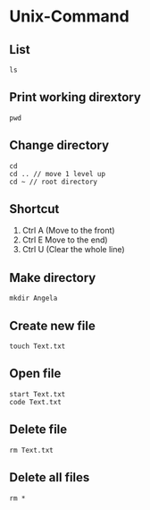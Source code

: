 # Unix-Command

## List
```
ls
```
## Print working dirextory
```
pwd
```
## Change directory
```
cd
cd .. // move 1 level up
cd ~ // root directory
```
## Shortcut
1. Ctrl A (Move to the front)
2. Ctrl E Move to the end)
3. Ctrl U (Clear the whole line)
## Make directory
```
mkdir Angela
```
## Create new file
```
touch Text.txt
```
## Open file
```
start Text.txt
code Text.txt
```
## Delete file
```
rm Text.txt
```
## Delete all files
```
rm *
```
